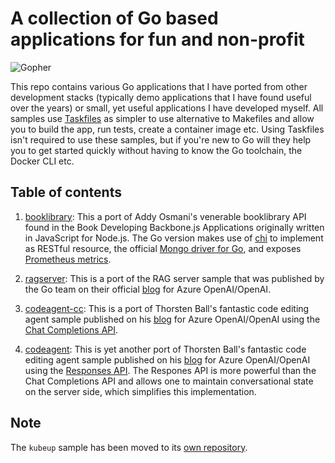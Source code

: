 # A collection of Go based applications for fun and non-profit

![Gopher](https://github.com/joergjo/go-samples/assets/1625465/e2c80e13-4057-43ae-9027-0eb96b0f011f)

This repo contains various Go applications that I have ported from other development stacks (typically demo applications that I have found useful over the years) or small, yet useful applications I have developed myself. 
All samples use [Taskfiles](https://taskfile.dev) as simpler to use alternative to Makefiles and allow you to build the app, run tests, create a container image etc. Using Taskfiles isn't required to use these samples, but if 
you're new to Go will they help you to get started quickly without having to know the Go toolchain, the Docker CLI etc.

## Table of contents

1. [booklibrary](./booklibrary): This a port of Addy Osmani's venerable booklibrary API found in the Book Developing Backbone.js Applications originally written in JavaScript for Node.js.
   The Go version makes use of [chi](https://go-chi.io/#/) to implement as RESTful resource, the official [Mongo driver for Go](https://pkg.go.dev/go.mongodb.org/mongo-driver),
   and exposes [Prometheus metrics](https://prometheus.io/docs/tutorials/instrumenting_http_server_in_go/).

2. [ragserver](./ragserver/): This is a port of the RAG server sample that was published by the Go team on their official [blog](https://go.dev/blog/llmpowered) for Azure OpenAI/OpenAI.

3. [codeagent-cc](./codeagent-cc/): This is a port of Thorsten Ball's fantastic code editing agent sample published on his [blog](https://ampcode.com/how-to-build-an-agent) for Azure OpenAI/OpenAI using the [Chat Completions API](https://platform.openai.com/docs/guides/text?api-mode=chat).

4. [codeagent](./codeagent/): This is yet another port of Thorsten Ball's fantastic code editing agent sample published on his [blog](https://ampcode.com/how-to-build-an-agent) for Azure OpenAI/OpenAI using the [Responses API](https://platform.openai.com/docs/guides/text?api-mode=responses). The Respones API is more powerful than the Chat Completions API and allows one to maintain conversational state on the server side, which simplifies this implementation.

## Note
The `kubeup` sample has been moved to its [own repository](https://github.com/joergjo/kubeup).